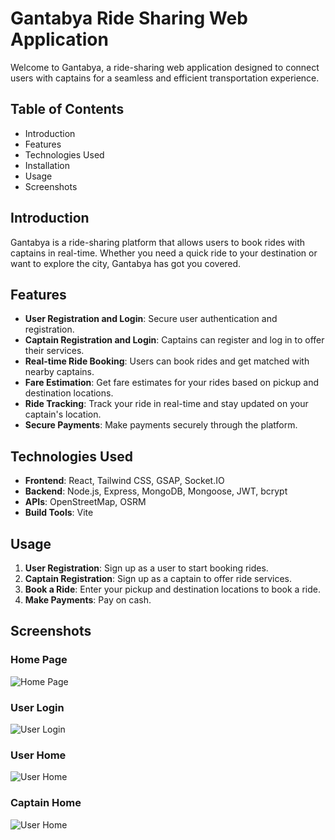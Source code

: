 

# Gantabya Ride Sharing Web Application

Welcome to Gantabya, a ride-sharing web application designed to connect users with captains for a seamless and efficient transportation experience.

## Table of Contents

- Introduction
- Features
- Technologies Used
- Installation
- Usage
- Screenshots

## Introduction

Gantabya is a ride-sharing platform that allows users to book rides with captains in real-time. Whether you need a quick ride to your destination or want to explore the city, Gantabya has got you covered.

## Features

- **User Registration and Login**: Secure user authentication and registration.
- **Captain Registration and Login**: Captains can register and log in to offer their services.
- **Real-time Ride Booking**: Users can book rides and get matched with nearby captains.
- **Fare Estimation**: Get fare estimates for your rides based on pickup and destination locations.
- **Ride Tracking**: Track your ride in real-time and stay updated on your captain's location.
- **Secure Payments**: Make payments securely through the platform.

## Technologies Used

- **Frontend**: React, Tailwind CSS, GSAP, Socket.IO
- **Backend**: Node.js, Express, MongoDB, Mongoose, JWT, bcrypt
- **APIs**: OpenStreetMap, OSRM
- **Build Tools**: Vite

## Usage

1. **User Registration**: Sign up as a user to start booking rides.
2. **Captain Registration**: Sign up as a captain to offer ride services.
3. **Book a Ride**: Enter your pickup and destination locations to book a ride.
5. **Make Payments**: Pay on cash.

## Screenshots

### Home Page
![Home Page](frontend/src/assets/ReadmeImage/Screenshot%202025-01-26%20120550.png)

### User Login
![User Login](frontend/src/assets/ReadmeImage/Screenshot%202025-01-26%20120605.png)


### User Home
![User Home](frontend/src/assets/ReadmeImage/Screenshot%202025-01-26%20120648.png)

### Captain Home
![User Home](frontend/src/assets/ReadmeImage/Screenshot%202025-01-26%20120711.png)

